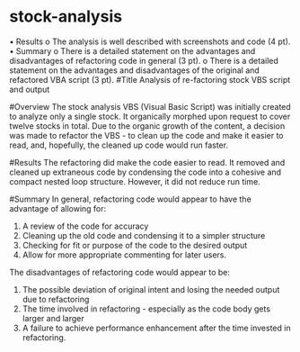 # stock-analysis

•	Results
o	The analysis is well described with screenshots and code (4 pt).
•	Summary
o	There is a detailed statement on the advantages and disadvantages of refactoring code in general (3 pt).
o	There is a detailed statement on the advantages and disadvantages of the original and refactored VBA script (3 pt).
#Title
Analysis of re-factoring stock VBS script and output

#Overview
The stock analysis VBS (Visual Basic Script) was initially created to analyze only a single stock. It organically morphed upon
request to cover twelve stocks in total. Due to the organic growth of the content, a decision was made to refactor the VBS - to 
clean up the code and make it easier to read, and, hopefully, the cleaned up code would run faster.

#Results
The refactoring did make the code easier to read. It removed and cleaned up extraneous code by condensing the code into a cohesive
and compact nested loop structure. However, it did not reduce run time.



#Summary
In general, refactoring code would appear to have the advantage of allowing for: 
  1. A review of the code for accuracy
  2. Cleaning up the old code and condensing it to a simpler structure
  3. Checking for fit or purpose of the code to the desired output
  4. Allow for more appropriate commenting for later users.

The disadvantages of refactoring code would appear to be:
  1. The possible deviation of original intent and losing the needed output due to refactoring
  2. The time involved in refactoring - especially as the code body gets larger and larger
  3. A failure to achieve performance enhancement after the time invested in refactoring.
